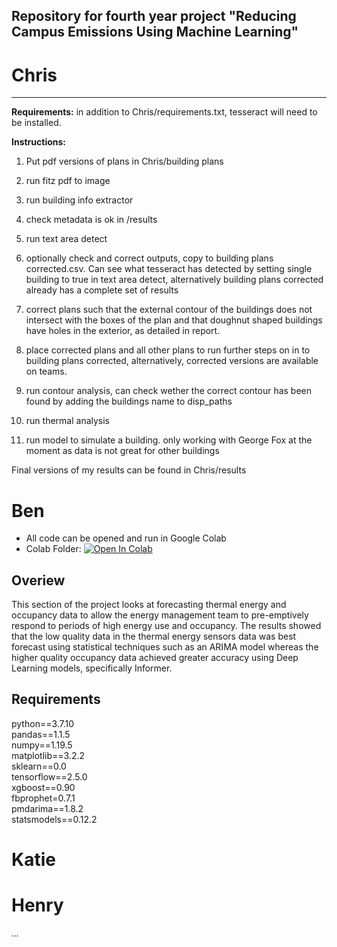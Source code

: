 ## Repository for fourth year project "Reducing Campus Emissions Using Machine Learning"

# Chris

***

**Requirements:**
in addition to Chris/requirements.txt, tesseract will need to be installed.


**Instructions:**

1. Put pdf versions of plans in Chris/building plans

2. run fitz pdf to image

3. run building info extractor

4. check metadata is ok in /results

5. run text area detect

6. optionally check and correct outputs, copy to building plans corrected.csv. Can see what tesseract has detected by setting single building to true in text area detect, alternatively building plans corrected already has a complete set of results

7. correct plans such that the external contour of the buildings does not intersect with the boxes of the plan and that doughnut shaped buildings have holes in the exterior, as detailed in report.

8. place corrected plans and all other plans to run further steps on in to building plans corrected, alternatively, corrected versions are available on teams.

9. run contour analysis, can check wether the correct contour has been found by adding the buildings name to disp_paths

10. run thermal analysis

11. run model to simulate a building. only working with George Fox at the moment as data is not great for other buildings


Final versions of my results can be found in Chris/results

# Ben

- All code can be opened and run in Google Colab
- Colab Folder: [![Open In Colab](https://colab.research.google.com/assets/colab-badge.svg)](https://drive.google.com/drive/folders/1u4mqVC7Kauv7FF4X_Y4V6GW9zDt4JrqY?usp=sharing)

## Overiew
This section of the project looks at forecasting thermal energy and occupancy data to allow the energy management team to pre-emptively respond to periods of high energy use and occupancy. The results showed that the low quality data in the thermal energy sensors data was best forecast using statistical techniques such as an ARIMA model whereas the higher quality occupancy data achieved greater accuracy using Deep Learning models, specifically Informer.

## Requirements
python==3.7.10\
pandas==1.1.5\
numpy==1.19.5\
matplotlib==3.2.2\
sklearn==0.0\
tensorflow==2.5.0\
xgboost==0.90\
fbprophet=0.7.1\
pmdarima==1.8.2\
statsmodels==0.12.2
# Katie

# Henry

*...*
